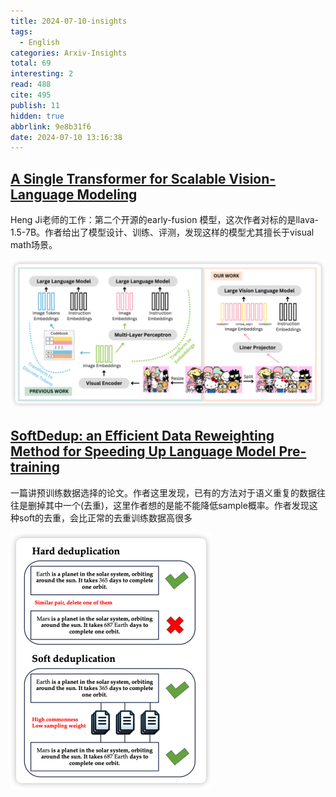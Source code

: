```yaml
---
title: 2024-07-10-insights
tags:
  - English
categories: Arxiv-Insights
total: 69
interesting: 2
read: 488
cite: 495
publish: 11
hidden: true
abbrlink: 9e8b31f6
date: 2024-07-10 13:16:38
---
```


## [**A Single Transformer for Scalable Vision-Language Modeling**](https://arxiv.org/pdf/2407.06438)

Heng Ji老师的工作：第二个开源的early-fusion 模型，这次作者对标的是llava-1.5-7B。作者给出了模型设计、训练、评测，发现这样的模型尤其擅长于visual math场景。

<img src="../../files/images/arxiv-insights/2024-07-08-07-12/solo.png" >





## [SoftDedup: an Efficient Data Reweighting Method for Speeding Up Language Model Pre-training](https://arxiv.org/pdf/2407.06654)

一篇讲预训练数据选择的论文。作者这里发现，已有的方法对于语义重复的数据往往是删掉其中一个(去重)，这里作者想的是能不能降低sample概率。作者发现这种soft的去重，会比正常的去重训练数据高很多 

<img src="../../files/images/arxiv-insights/2024-07-08-07-12/SoftDedup.png" style="zoom: 50%;"   >
